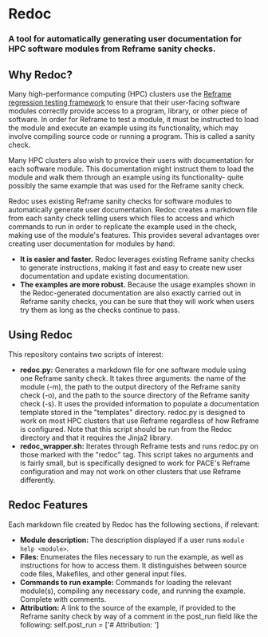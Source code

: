 # Redoc

### A tool for automatically generating user documentation for HPC software modules from Reframe sanity checks.

## Why Redoc?

Many high-performance computing (HPC) clusters use the
[Reframe regression testing framework](https://reframe-hpc.readthedocs.io/en/stable/)
to ensure that their user-facing software modules correctly provide access to
a program, library, or other piece of software. In order for Reframe to test a module,
it must be instructed to load the module and execute an example using its functionality,
which may involve compiling source code or running a program.
This is called a sanity check.

Many HPC clusters also wish to provice their users with documentation for each software module.
This documentation might instruct them to load the module and walk them through an example
using its functionality- quite possibly the same example that was used for the Reframe sanity check.

Redoc uses existing Reframe sanity checks for software modules to automatically generate user
documentation. Redoc creates a markdown file from each sanity check telling users
which files to access and which commands to run in order to replicate the example
used in the check, making use of the module's features.
This provides several advantages over creating user documentation for modules by hand:

- **It is easier and faster.** Redoc leverages existing Reframe sanity checks to generate instructions,
    making it fast and easy to create new user documentation and update existing documentation.
- **The examples are more robust.** Because the usage examples shown in the Redoc-generated documentation are also
    exactly carried out in Reframe sanity checks, you can be sure that they will work when users try them
    as long as the checks continue to pass.

## Using Redoc

This repository contains two scripts of interest:
- **redoc.py:** Generates a markdown file for one software module
    using one Reframe sanity check. It takes three arguments:
    the name of the module (-m),
    the path to the output directory of the Reframe sanity check (-o),
    and the path to the source directory of the Reframe sanity check (-s).
    It uses the provided information to populate a documentation template
    stored in the "templates" directory.
    redoc.py is designed to work on most HPC clusters that use Reframe regardless
    of how Reframe is configured.
    Note that this script should be run from the Redoc directory
    and that it requires the Jinja2 library.
- **redoc_wrapper.sh:** Iterates through Reframe tests and runs redoc.py on those marked with the "redoc" tag.
    This script takes no arguments and is fairly small, but is specifically designed to
    work for PACE's Reframe configuration and may not work on other clusters
    that use Reframe differently.

## Redoc Features

Each markdown file created by Redoc has the following sections, if relevant:
- **Module description:** The description displayed if a user runs `module help <module>`.
- **Files:** Enumerates the files necessary to run the example,
    as well as instructions for how to access them.
    It distinguishes between source code files, Makefiles, and other general input files.
- **Commands to run example:** Commands for loading the relevant module(s), compiling any necessary code,
    and running the example. Complete with comments.
- **Attribution:** A link to the source of the example, if provided to the Reframe sanity check
    by way of a comment in the post_run field like the following:
    self.post_run = ['# Attribution: <url>']